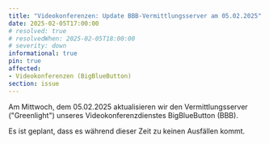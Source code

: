 ```yaml
---
title: "Videokonferenzen: Update BBB-Vermittlungsserver am 05.02.2025"
date: 2025-02-05T17:00:00
# resolved: true
# resolvedWhen: 2025-02-05T18:00:00
# severity: down
informational: true
pin: true
affected:
- Videokonferenzen (BigBlueButton)
section: issue
---
```


Am Mittwoch, dem 05.02.2025 aktualisieren wir den Vermittlungsserver ("Greenlight") unseres Videokonferenzdienstes BigBlueButton (BBB).

Es ist geplant, dass es während dieser Zeit zu keinen Ausfällen kommt.
